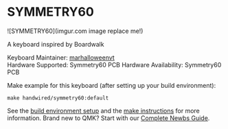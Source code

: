 # SYMMETRY60

![SYMMETRY60](imgur.com image replace me!)

A keyboard inspired by Boardwalk

Keyboard Maintainer: [marhalloweenvt](https://github.com/mechmerlin)  
Hardware Supported: Symmetry60 PCB
Hardware Availability: Symmetry60 PCB

Make example for this keyboard (after setting up your build environment):

    make handwired/symmetry60:default

See the [build environment setup](https://docs.qmk.fm/#/getting_started_build_tools) and the [make instructions](https://docs.qmk.fm/#/getting_started_make_guide) for more information. Brand new to QMK? Start with our [Complete Newbs Guide](https://docs.qmk.fm/#/newbs).
